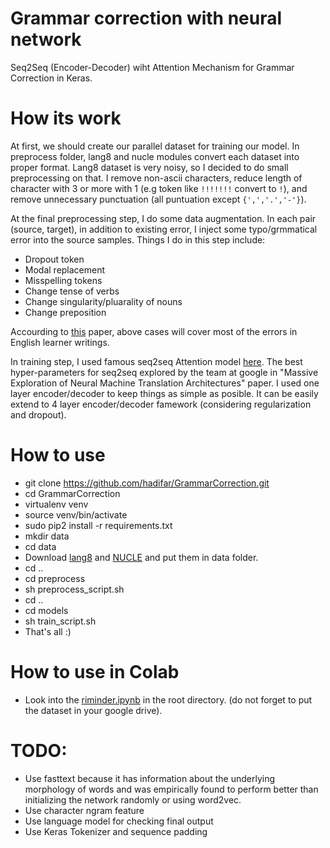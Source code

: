 # Grammar correction with neural network

Seq2Seq (Encoder-Decoder) wiht Attention Mechanism for Grammar Correction in Keras.

# How its work
At first, we should create our parallel dataset for training our model. In preprocess folder, lang8 and nucle modules convert each dataset into proper format. Lang8 dataset is very noisy, so I decided to do small preprocessing on that. I remove non-ascii characters, reduce length of character with 3 or more with 1 (e.g token like `!!!!!!!` convert to `!`), and remove unnecessary punctuation (all puntuation except `{',','.','-'}`).

At the final preprocessing step, I do some data augmentation. In each pair (source, target), in addition to existing error, I inject some typo/grmmatical error into the source samples. Things I do in this step include:
 
 - Dropout token
 - Modal replacement
 - Misspelling tokens
 - Change tense of verbs
 - Change singularity/pluarality of nouns
 - Change preposition
 
Accourding to [this](http://www.comp.nus.edu.sg/~nlp/conll14st/CoNLLST01.pdf) paper, above cases will cover most of the errors in English learner writings. 

In training step, I used famous seq2seq Attention model [here](https://arxiv.org/abs/1409.0473). The best hyper-parameters for seq2seq explored by the team at google in "Massive Exploration of Neural Machine Translation Architectures" paper. I used one layer encoder/decoder to keep things as simple as posible. It can be easily extend to 4 layer encoder/decoder famework (considering regularization and dropout).

# How to use

- git clone https://github.com/hadifar/GrammarCorrection.git
- cd GrammarCorrection
- virtualenv venv
- source venv/bin/activate
- sudo pip2 install -r requirements.txt
- mkdir data
- cd data
- Download [lang8](https://sites.google.com/site/naistlang8corpora/) and [NUCLE](http://www.comp.nus.edu.sg/~nlp/corpora.html) and put them in data folder.
- cd ..
- cd preprocess
- sh preprocess_script.sh
- cd ..
- cd models
- sh train_script.sh
- That's all :)

# How to use in Colab
- Look into the [riminder.ipynb](https://github.com/hadifar/GrammarCorrection/blob/master/riminder.ipynb) in the root directory. (do not forget to put the dataset in your google drive).


# TODO:
  - Use fasttext because it has information about the underlying morphology of words and was empirically found to perform better than initializing
  the network randomly or using word2vec.
  - Use character ngram feature
  - Use language model for checking final output
  - Use Keras Tokenizer and sequence padding
